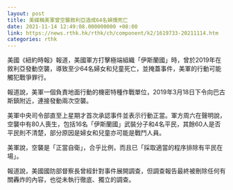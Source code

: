 ```yaml
---
layout: post
title: 美媒稱美軍曾空襲敘利亞造成64名婦孺死亡
date: 2021-11-14 12:49:08.000000000 +08:00
link: https://news.rthk.hk/rthk/ch/component/k2/1619733-20211114.htm
categories: rthk
---
```


美國《紐約時報》報道，美國軍方打擊極端組織「伊斯蘭國」時，曾於2019年在敘利亞發動空襲，導致至少64名婦女和兒童死亡，並掩蓋事件，美軍的行動可能觸犯戰爭罪行。

報道說，美軍一個負責地面行動的機密特種作戰單位，2019年3月18日下令向巴古斯鎮附近，連接發動兩次空襲。

美軍中央司令部直至上星期才首次承認事件並表示行動正當。軍方周六在聲明說，空襲中有80人喪生，包括16名「伊斯蘭國」武裝分子和4名平民，其餘60人是否平民則不清楚，部分原因是婦女和兒童亦可能是戰鬥人員。

美軍說，空襲是「正當自衛」，合乎比例，而且已「採取適當的程序排除有平民在場」。

報道說，美國國防部督察長曾經針對事件展開調查，但調查報告最終被刪除任何有關轟炸的內容，也從未執行徹底、獨立的調查。
